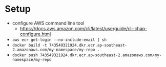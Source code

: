 # Setup

* configure AWS command line tool
  * https://docs.aws.amazon.com/cli/latest/userguide/cli-chap-configure.html
* `aws ecr get-login --no-include-email | sh`
* `docker build -t 743549321924.dkr.ecr.ap-southeast-2.amazonaws.com/my-namespace/my-repo .`
* `docker push 743549321924.dkr.ecr.ap-southeast-2.amazonaws.com/my-namespace/my-repo`